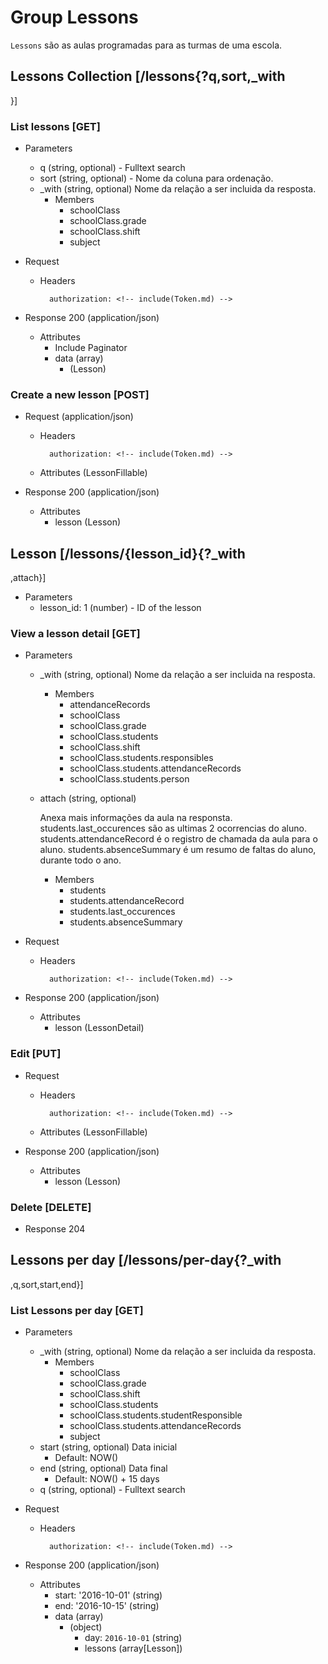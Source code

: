 # Group Lessons

`Lessons` são as aulas programadas para as turmas de uma escola.

## Lessons Collection [/lessons{?q,sort,_with
}]

### List lessons [GET]

+ Parameters
    + q (string, optional) - Fulltext search
    + sort (string, optional) - Nome da coluna para ordenação. 
    + _with
 (string, optional) Nome da relação a ser incluida da resposta.
        + Members
            + schoolClass
            + schoolClass.grade
            + schoolClass.shift
            + subject

+ Request 
    + Headers
            
            authorization: <!-- include(Token.md) -->

+ Response 200 (application/json)

    + Attributes 
        + Include Paginator
        + data (array)
            + (Lesson)

### Create a new lesson [POST]

+ Request (application/json)
    + Headers
            
            authorization: <!-- include(Token.md) -->
            
    + Attributes (LessonFillable)
            
+ Response 200 (application/json) 
    
    + Attributes 
        + lesson (Lesson)


## Lesson [/lessons/{lesson_id}{?_with
,attach}]

+ Parameters
    - lesson_id: 1 (number) - ID of the lesson

### View a lesson detail [GET]

+ Parameters
    + _with
 (string, optional) Nome da relação a ser incluida na resposta.
        + Members
            + attendanceRecords
            + schoolClass
            + schoolClass.grade
            + schoolClass.students
            + schoolClass.shift
            + schoolClass.students.responsibles
            + schoolClass.students.attendanceRecords
            + schoolClass.students.person
    + attach (string, optional) 
        
        Anexa mais informações da aula na responsta. 
        students.last_occurences são as ultimas 2 ocorrencias do aluno. 
        students.attendanceRecord é o registro de chamada da aula para o aluno. 
        students.absenceSummary é um resumo de faltas do aluno, durante todo
        o ano.

        + Members
            + students
            + students.attendanceRecord
            + students.last_occurences
            + students.absenceSummary

+ Request 
    + Headers

            authorization: <!-- include(Token.md) -->

+ Response 200 (application/json)

    + Attributes 
        + lesson (LessonDetail)

### Edit [PUT]

+ Request 
    + Headers
            
            authorization: <!-- include(Token.md) -->
            
    + Attributes (LessonFillable)
            
+ Response 200 (application/json)
    
    + Attributes 
        + lesson (Lesson)


### Delete [DELETE]

+ Response 204


## Lessons per day [/lessons/per-day{?_with
,q,sort,start,end}]

### List Lessons per day [GET]

+ Parameters
    + _with
 (string, optional) Nome da relação a ser incluida da resposta.
        + Members
            + schoolClass
            + schoolClass.grade
            + schoolClass.shift
            + schoolClass.students
            + schoolClass.students.studentResponsible
            + schoolClass.students.attendanceRecords
            + subject
    + start (string, optional) Data inicial 
        + Default: NOW()
    + end (string, optional) Data final
        + Default: NOW() + 15 days 
    + q (string, optional) - Fulltext search

+ Request 
    + Headers
            
            authorization: <!-- include(Token.md) -->

+ Response 200 (application/json)

    + Attributes 
        + start: '2016-10-01' (string)
        + end: '2016-10-15' (string)
        + data (array)
            + (object)
                + day: `2016-10-01` (string)
                + lessons (array[Lesson])

